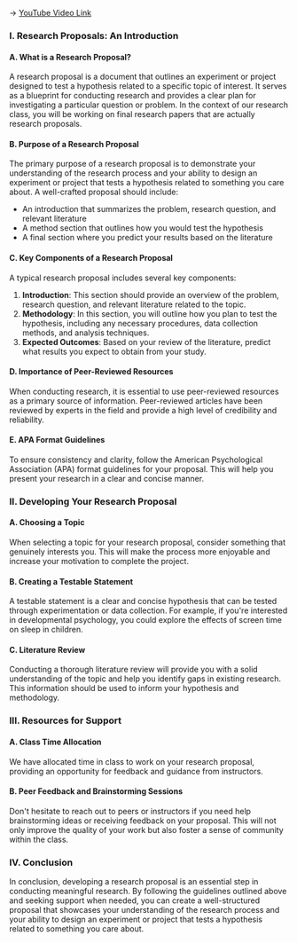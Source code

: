 -> [YouTube Video Link](https://www.youtube.com/watch?v=nMQ99vx7uXI&list=PLWoagukcejEwxKMXbs_fWTJajvEh_XyhW&index=14&pp=iAQB)

### I. Research Proposals: An Introduction
#### A. What is a Research Proposal?

A research proposal is a document that outlines an experiment or project designed to test a hypothesis related to a specific topic of interest. It serves as a blueprint for conducting research and provides a clear plan for investigating a particular question or problem. In the context of our research class, you will be working on final research papers that are actually research proposals.

#### B. Purpose of a Research Proposal

The primary purpose of a research proposal is to demonstrate your understanding of the research process and your ability to design an experiment or project that tests a hypothesis related to something you care about. A well-crafted proposal should include:

*   An introduction that summarizes the problem, research question, and relevant literature
*   A method section that outlines how you would test the hypothesis
*   A final section where you predict your results based on the literature

#### C. Key Components of a Research Proposal

A typical research proposal includes several key components:

1.  **Introduction**: This section should provide an overview of the problem, research question, and relevant literature related to the topic.
2.  **Methodology**: In this section, you will outline how you plan to test the hypothesis, including any necessary procedures, data collection methods, and analysis techniques.
3.  **Expected Outcomes**: Based on your review of the literature, predict what results you expect to obtain from your study.

#### D. Importance of Peer-Reviewed Resources

When conducting research, it is essential to use peer-reviewed resources as a primary source of information. Peer-reviewed articles have been reviewed by experts in the field and provide a high level of credibility and reliability.

#### E. APA Format Guidelines

To ensure consistency and clarity, follow the American Psychological Association (APA) format guidelines for your proposal. This will help you present your research in a clear and concise manner.

### II. Developing Your Research Proposal
#### A. Choosing a Topic

When selecting a topic for your research proposal, consider something that genuinely interests you. This will make the process more enjoyable and increase your motivation to complete the project.

#### B. Creating a Testable Statement

A testable statement is a clear and concise hypothesis that can be tested through experimentation or data collection. For example, if you're interested in developmental psychology, you could explore the effects of screen time on sleep in children.

#### C. Literature Review

Conducting a thorough literature review will provide you with a solid understanding of the topic and help you identify gaps in existing research. This information should be used to inform your hypothesis and methodology.

### III. Resources for Support
#### A. Class Time Allocation

We have allocated time in class to work on your research proposal, providing an opportunity for feedback and guidance from instructors.

#### B. Peer Feedback and Brainstorming Sessions

Don't hesitate to reach out to peers or instructors if you need help brainstorming ideas or receiving feedback on your proposal. This will not only improve the quality of your work but also foster a sense of community within the class.

### IV. Conclusion
In conclusion, developing a research proposal is an essential step in conducting meaningful research. By following the guidelines outlined above and seeking support when needed, you can create a well-structured proposal that showcases your understanding of the research process and your ability to design an experiment or project that tests a hypothesis related to something you care about.